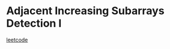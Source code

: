 Adjacent Increasing Subarrays Detection I
=========================================
[leetcode](https://leetcode.com/problems/adjacent-increasing-subarrays-detection-i)
